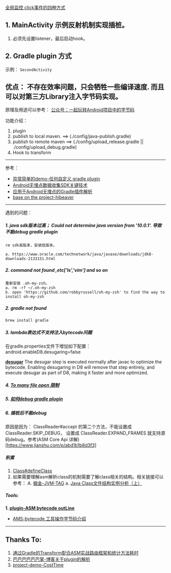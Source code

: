 

[全局监控 click事件的四种方式](https://www.jianshu.com/p/1c672083f301) 

## 1. MainActivity 示例反射机制实现插桩。
1. 必须先设置listener，最后启动hook。


## 2. Gradle plugin 方式
示例： `SecondActivity`

优点：
    不存在效率问题，只会牺牲一些编译速度.
    而且可以对第三方Library注入字节码实现。
---

原理及用途可以参考：
[公众号：一起玩转Android项目中的字节码](https://mp.weixin.qq.com/s/s4WgLFN0A-vO0ko0wi25mA)

功能介绍：
1. plugin
2. publish to local maven. ==> (./config/java-publish.gradle)
3. publish to remote maven ==> (./config/upload_release.gradle || ./config/upload_debug.gradle)
4. Hook to transform

---

参考： 
- [异常简单的demo-任何自定义 gradle plugin](https://github.com/jacky1234/SimplePluginDemo)
- [Android无埋点数据收集SDK关键技术](https://www.jianshu.com/p/b5ffe845fe2d)
- [应用于Android无埋点的Gradle插件解析](https://www.jianshu.com/p/250c83449dc0)
- [base on the project-hibeaver](https://github.com/BryanSharp/hibeaver)

---

遇到的问题：
##### 1. java sdk版本过高； Could not determine java version from '10.0.1'. 导致不能debug gradle plugin
    rm sdk高版本，安装低版本。

    a. https://www.oracle.com/technetwork/java/javase/downloads/jdk8-downloads-2133151.html
    
##### 2. command not found ,etc['ls','vim'] and so on
    重新安装 .oh-my-zsh。
    a. rm -rf ~/.oh-my-zsh
    b. open 'https://github.com/robbyrussell/oh-my-zsh' to find the way to install oh-my-zsh
    
##### 2. gradle not found
    brew install gradle

##### 3. lambda表达式不支持注入bytecode问题
在gradle.properties文件下增加如下配置：
android.enableD8.desugaring=false

[**desugar**](https://developer.android.com/studio/write/java8-support?hl=zh-cn)
The desugar step is executed normally after javac to optimize the bytecode. Enabling desugaring in D8 will remove that step entirely, and execute desugar as part of D8, making it faster and more optimized.

##### 4. [To many file open 限制](https://superuser.com/questions/433746/is-there-a-fix-for-the-too-many-open-files-in-system-error-on-os-x-10-7-1/443168#443168)


##### 5. [如何debug gradle plugin](https://fucknmb.com/2017/07/05/%E5%8F%88%E6%8E%8C%E6%8F%A1%E4%BA%86%E4%B8%80%E9%A1%B9%E6%96%B0%E6%8A%80%E8%83%BD-%E6%96%AD%E7%82%B9%E8%B0%83%E8%AF%95Gradle%E6%8F%92%E4%BB%B6/)

##### 6. 插桩后不能debug
原因是因为： ClassReader#accept 的第二个方法，不能设置成 ClassReader.SKIP_DEBUG， 设置成 ClassReader.EXPAND_FRAMES 就支持源码debug。参考(ASM Core Api 详解)[https://www.jianshu.com/p/abd1b1b8d3f3]

##### 积累
1. [Class#defineClass](https://paper.seebug.org/572/)
2. 如果需要理解asm解析class的机制需要了解class相关的结构。相关链接可以参考：
    A. [掘金-JVM-TAG](https://juejin.im/tag/JVM)
        a. [Java Class文件结构实例分析（上）](https://juejin.im/post/5bc361fce51d450e3d2d2ede)

    
##### Tools:
**1. [plugin-ASM bytecode outLine](https://plugins.jetbrains.com/plugin/5918-asm-bytecode-outline)**
- [AMS-bytecode 工具操作字节码介绍](https://plugins.jetbrains.com/plugin/5918-asm-bytecode-outline)

- - -

## Thanks To:
1. [通过Gradle的Transform配合ASM实战路由框架和统计方法耗时](https://blog.csdn.net/Neacy_Zz/article/details/78546237)
2. [巴巴巴巴巴巴掌-博客关于plugin的解析](http://www.wangyuwei.me/)
3. [project-demo-CostTime](https://github.com/JeasonWong/CostTime)
